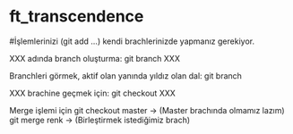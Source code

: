 # ft_transcendence


#İşlemlerinizi (git add ...) kendi brachlerinizde yapmanız gerekiyor.

XXX adında branch oluşturma:
git branch XXX

Branchleri görmek, aktif olan yanında yıldız olan dal:
git branch

XXX brachine geçmek için:
git checkout XXX


Merge işlemi için
git checkout master -> (Master brachında olmamız lazım)
git merge renk -> (Birleştirmek istediğimiz brach)
